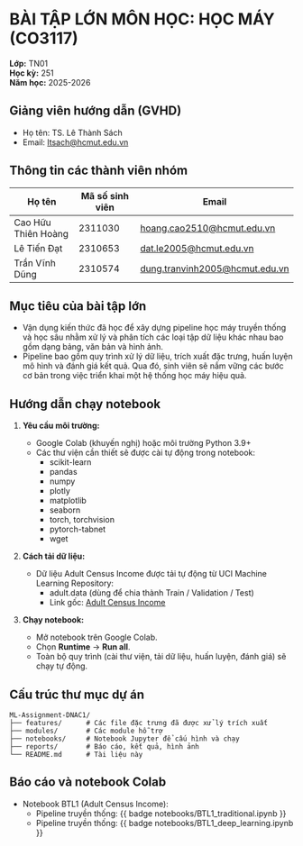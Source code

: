 # BÀI TẬP LỚN MÔN HỌC: HỌC MÁY (CO3117)

**Lớp:** TN01  
**Học kỳ:** 251  
**Năm học:** 2025-2026

## Giảng viên hướng dẫn (GVHD)

- Họ tên: TS. Lê Thành Sách
- Email: ltsach@hcmut.edu.vn

## Thông tin các thành viên nhóm

| Họ tên              | Mã số sinh viên | Email                          |
| ------------------- | --------------- | ------------------------------ |
| Cao Hữu Thiên Hoàng | 2311030         | hoang.cao2510@hcmut.edu.vn     |
| Lê Tiến Đạt         | 2310653         | dat.le2005@hcmut.edu.vn        |
| Trần Vĩnh Dũng      | 2310574         | dung.tranvinh2005@hcmut.edu.vn |

## Mục tiêu của bài tập lớn

- Vận dụng kiến thức đã học để xây dựng pipeline học máy truyền thống và học sâu nhằm xử lý và phân tích các loại tập dữ liệu khác nhau bao gồm dạng bảng, văn bản và hình ảnh.
- Pipeline bao gồm quy trình xử lý dữ liệu, trích xuất đặc trưng, huấn luyện mô hình và đánh giá kết quả. Qua đó, sinh viên sẽ nắm vững các bước cơ bản trong việc triển khai một hệ thống học máy hiệu quả.

## Hướng dẫn chạy notebook

1. **Yêu cầu môi trường:**

   - Google Colab (khuyến nghị) hoặc môi trường Python 3.9+
   - Các thư viện cần thiết sẽ được cài tự động trong notebook:
     - scikit-learn
     - pandas
     - numpy
     - plotly
     - matplotlib
     - seaborn
     - torch, torchvision
     - pytorch-tabnet
     - wget

2. **Cách tải dữ liệu:**
   - Dữ liệu Adult Census Income được tải tự động từ UCI Machine Learning Repository:
     - adult.data (dùng để chia thành Train / Validation / Test)
     - Link gốc: [Adult Census Income](https://archive.ics.uci.edu/ml/machine-learning-databases/adult/adult.data)
3. **Chạy notebook:**
   - Mở notebook trên Google Colab.
   - Chọn **Runtime** → **Run all**.
   - Toàn bộ quy trình (cài thư viện, tải dữ liệu, huấn luyện, đánh giá) sẽ chạy tự động.

## Cấu trúc thư mục dự án

```
ML-Assignment-DNAC1/
├── features/      # Các file đặc trưng đã được xử lý trích xuất
├── modules/       # Các module hỗ trợ
├── notebooks/     # Notebook Jupyter để cấu hình và chạy
├── reports/       # Báo cáo, kết quả, hình ảnh
└── README.md      # Tài liệu này
```

## Báo cáo và notebook Colab

- Notebook BTL1 (Adult Census Income):
  - Pipeline truyền thống: {{ badge notebooks/BTL1_traditional.ipynb }}
  - Pipeline truyền thống: {{ badge notebooks/BTL1_deep_learning.ipynb }}
